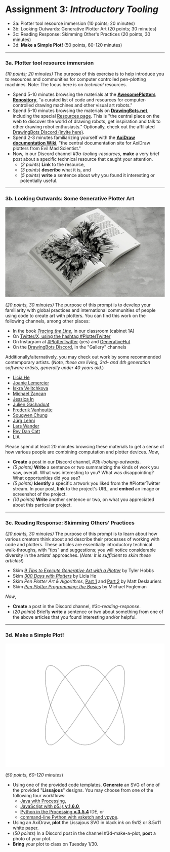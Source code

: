 # Assignment 3: *Introductory Tooling*


* 3a: Plotter tool resource immersion (10 points; 20 minutes)
* 3b: Looking Outwards: Generative Plotter Art (20 points; 30 minutes)
* 3c: Reading Response: Skimming Other's Practices (20 points, 30 minutes)
* 3d: **Make a Simple Plot!** (50 points, 60-120 minutes)

---

### 3a. Plotter tool resource immersion

*(10 points; 20 minutes)* The purpose of this exercise is to help introduce you to resources and communities for computer controlled pen-plotting machines. Note: The focus here is on *technical* resources.

* Spend 5-10 minutes browsing the materials at the [**AwesomePlotters Repository**](https://github.com/beardicus/awesome-plotters), "a curated list of code and resources for computer-controlled drawing machines and other visual art robots."
* Spend 5-10 minutes browsing the materials on [**DrawingBots.net**](https://drawingbots.net/), including the special [Resources page](https://drawingbots.net/resources). This is "the central place on the web to discover the world of drawing robots, get inspiration and talk to other drawing robot enthusiasts." Optionally, check out the affiliated [DrawingBots Discord (invite here)](https://discordapp.com/invite/XHP3dBg). 
* Spend 2-3 minutes familiarizing yourself with the [**AxiDraw documentation Wiki**](https://wiki.evilmadscientist.com/AxiDraw), "the central documentation site for AxiDraw plotters from Evil Mad Scientist."
* Now, in our Discord channel *#3a-tooling-resources*, **make** a very brief post about a specific technical resource that caught your attention. 
  * (*2 points*) **Link** to the resource, 
  * (*3 points*) **describe** what it is, and 
  * (*5 points*) **write** a sentence about why you found it interesting or potentially useful. 

---

### 3b. Looking Outwards: Some Generative Plotter Art

![tracingtheline.png](img/tracingtheline.png)

*(20 points, 30 minutes)* The purpose of this prompt is to develop your familiarity with global practices and international communities of people using code to create art with plotters. You can find this work on the following channels, among other places:

* In the book [*Tracing the Line*](https://vetroeditions.com/products/tracing-the-line), in our classroom (cabinet 1A)
* On [Twitter/X, using the hashtag #PlotterTwitter](https://twitter.com/hashtag/plottertwitter)
* On Instagram at [#PlotterTwitter](https://www.instagram.com/explore/tags/plottertwitter/) (yes) and [GenerativeHut](https://www.instagram.com/generative.hut/)
* On the [DrawingBots Discord](https://discordapp.com/invite/XHP3dBg), in the "Gallery" channels 

Additionally/alternatively, you may check out work by some recommended contemporary artists. (*Note, these are living, 3rd- and 4th generation software artists, generally under 40 years old.*)

* [Licia He](https://www.eyesofpanda.com/gallery/)
* [Joanie Lemercier](https://twitter.com/JoanieLemercier/status/1391443586206535682)
* [Iskra Velitchkova](http://iskraovelitchkova.com/works.html)
* [Michael Zancan](https://www.instagram.com/zancan.code/?hl=en)
* [Jessica In](https://www.instagram.com/shedrawswithcode/?hl=en)
* [Julien Gachadoat](https://www.instagram.com/julienv3ga)
* [Frederik Vanhoutte](https://www.instagram.com/wblut/)
* [Sougwen Chung](https://sougwen.com/)
* [Jürg Lehni](https://juerglehni.com/)
* [Lars Wander](https://www.instagram.com/larswander/)
* [Rev Dan Catt](https://www.instagram.com/revdancatt)
* [LIA](https://www.liaworks.com/tag/plotter-drawing/)

Please spend at least 20 minutes browsing these materials to get a sense of how various people are combining computation and plotter devices. *Now*,

* **Create** a post in our Discord channel, *#3b-looking-outwards*.
* *(5 points)* **Write** a sentence or two summarizing the kinds of work you saw, overall. What was interesting to you? What was disappointing? What opportunities did you see?
* *(5 points)* **Identify** a specific artwork you liked from the #PlotterTwitter stream. In your post, **link** to the project's URL, and **embed** an image or screenshot of the project. 
* *(10 points)* **Write** another sentence or two, on what you appreciated about this particular project.

---

### 3c. Reading Response: Skimming Others' Practices

*(20 points, 30 minutes)* The purpose of this prompt is to learn about how various creators think about and describe their processes of working with code and plotters. These articles are essentially introductory technical walk-throughs, with “tips” and suggestions; you will notice considerable diversity in the artists’ approaches. (*Note: It is sufficient to skim these articles!*)

* Skim [*9 Tips to Execute Generative Art with a Plotter*](https://tylerxhobbs.com/essays/2018/executing-generative-art-with-a-plotter) by Tyler Hobbs
* Skim [*300 Days with Plotters*](https://liciahe.medium.com/300-days-with-plotters-14159ab64034) by Licia He
* Skim *Pen Plotter Art & Algorithms*, [Part 1](https://mattdesl.svbtle.com/pen-plotter-1) and [Part 2](https://mattdesl.svbtle.com/pen-plotter-2) by Matt Deslauriers
* Skim [*Pen Plotter Programming: the Basics*](https://medium.com/@fogleman/pen-plotter-programming-the-basics-ec0407ab5929) by Michael Fogleman

*Now*,

* **Create** a post in the Discord channel, *#3c-reading-response*.
* (*20 points*) Briefly **write** a sentence or two about something from one of the above articles that you found interesting and/or helpful.

---

### 3d. Make a Simple Plot!

![lissajous_from_processing_java.svg](img/lissajous_from_processing_java.svg)

(*50 points, 60-120 minutes*)

* Using one of the provided code templates, **Generate** an SVG of one of the provided "**Lissajous**" designs. You may choose from one of the following four workflows:
  * [Java with Processing](https://github.com/golanlevin/DrawingWithMachines/tree/main/generating_svg#generating-svgs-with-java-processing), 
  * [JavaScript with p5.js **v.1.6.0**](https://github.com/golanlevin/DrawingWithMachines/tree/main/generating_svg#generating-svgs-with-javascript-p5js), 
  * [Python in the Processing **v.3.5.4**](https://github.com/golanlevin/DrawingWithMachines/tree/main/generating_svg#generating-svgs-with-python-processingpy-v354) IDE, or 
  * [command-line Python with vsketch and vpype](https://github.com/golanlevin/DrawingWithMachines/tree/main/generating_svg#generating-svgs-with-python-vsketch). 
* Using an AxiDraw, **plot** the Lissajous SVG in black ink on 9x12 or 8.5x11 white paper.
* (*50 points*) In a Discord post in the channel #3d-make-a-plot, **post** a photo of your plot.
* **Bring** your plot to class on Tuesday 1/30. 



